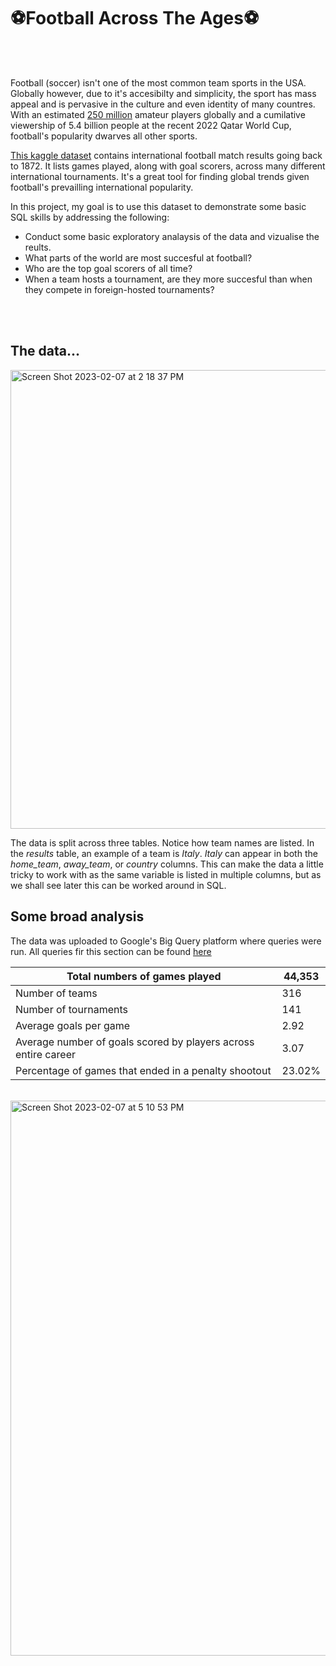 # :soccer:Football Across The Ages:soccer:
<br/><br/>

Football (soccer) isn't one of the most common team sports in the USA. Globally however, due to it's accesibilty and simplicity, the sport has mass appeal and is pervasive in the culture and even identity of many countres. With an estimated [250 million](https://en.wikipedia.org/wiki/Association_football) amateur players globally and a cumilative viewership of 5.4 billion people at the recent 2022 Qatar World Cup, football's popularity dwarves all other sports.

[This kaggle dataset](https://www.kaggle.com/datasets/martj42/international-football-results-from-1872-to-2017?select=goalscorers.csv) contains international football match results going back to 1872. It lists games played, along with goal scorers, across many different international tournaments. It's a great tool for finding global trends given football's prevailling international popularity.


In this project, my goal is to use this dataset to demonstrate some basic SQL skills by addressing the following:


* Conduct some basic exploratory analaysis of the data and vizualise the reults.
* What parts of the world are most succesful at football?
* Who are the top goal scorers of all time?
* When a team hosts a tournament, are they more succesful than when they compete in foreign-hosted tournaments?



<br/><br/>
## The data...


<img width="734" alt="Screen Shot 2023-02-07 at 2 18 37 PM" src="https://user-images.githubusercontent.com/121225842/217379634-39179c7d-761a-4a48-b445-2c557a145b1d.png">

The data is split across three tables. Notice how team names are listed. In the *results* table, an example of a team is *Italy*. *Italy* can appear in both the *home_team*, *away_team*, or *country* columns. This can make the data a little tricky to work with as the same variable is listed in multiple columns, but as we shall see later this can be worked around in SQL.

## Some broad analysis

The data was uploaded to Google's Big Query platform where queries were run. All queries fir this section can be found [here](https://github.com/chickchetwynd/football_across_the_ages/blob/main/sqlcode.md)


| Total numbers of games played | 44,353 |
|-------------------------------|--------|
| Number of teams               | 316    |
| Number of tournaments         | 141    |
| Average goals per game        | 2.92   |
| Average number of goals scored by players across entire career | 3.07   |
|Percentage of games that ended in a penalty shootout| 23.02% |


<br />
<img width="888" alt="Screen Shot 2023-02-07 at 5 10 53 PM" src="https://user-images.githubusercontent.com/121225842/217403029-13367f06-7c83-4410-9568-b146d5efddcc.png">



